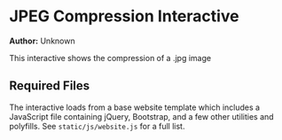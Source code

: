 # JPEG Compression Interactive

**Author:** Unknown

This interactive shows the compression of a .jpg image

## Required Files

The interactive loads from a base website template which includes a JavaScript file containing jQuery, Bootstrap, and a few other utilities and polyfills.
See `static/js/website.js` for a full list.
